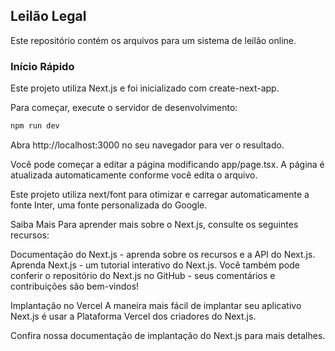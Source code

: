 ## Leilão Legal
Este repositório contém os arquivos para um sistema de leilão online.

### Início Rápido
Este projeto utiliza Next.js e foi inicializado com create-next-app.

Para começar, execute o servidor de desenvolvimento:

```bash
npm run dev
```
Abra http://localhost:3000 no seu navegador para ver o resultado.

Você pode começar a editar a página modificando app/page.tsx. A página é atualizada automaticamente conforme você edita o arquivo.

Este projeto utiliza next/font para otimizar e carregar automaticamente a fonte Inter, uma fonte personalizada do Google.

Saiba Mais
Para aprender mais sobre o Next.js, consulte os seguintes recursos:

Documentação do Next.js - aprenda sobre os recursos e a API do Next.js.
Aprenda Next.js - um tutorial interativo do Next.js.
Você também pode conferir o repositório do Next.js no GitHub - seus comentários e contribuições são bem-vindos!

Implantação no Vercel
A maneira mais fácil de implantar seu aplicativo Next.js é usar a Plataforma Vercel dos criadores do Next.js.

Confira nossa documentação de implantação do Next.js para mais detalhes.
